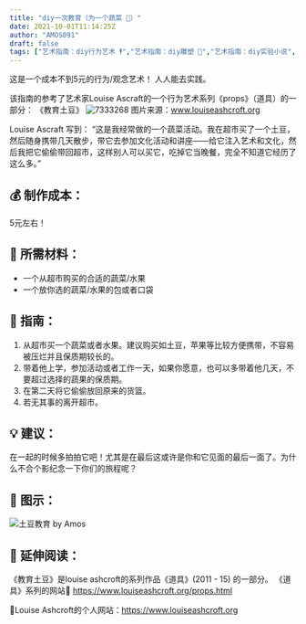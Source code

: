 ```yaml
---
title: "diy一次教育（为一个蔬菜 🥔）"
date: 2021-10-01T11:14:25Z
author: "AMOS091"
draft: false
tags: ["艺术指南：diy行为艺术 🕴","艺术指南：diy雕塑 🗿","艺术指南：diy实验小说","空间指南：diy学校 🏫","经济：diy一个超低成本的创作","感官指南：diy一种听👂","diy一种互动：物体的意义"]
---
```


这是一个成本不到5元的行为/观念艺术！ 人人能去实践。

该指南的参考了艺术家Louise Ascraft的一个行为艺术系列《props》（道具）的一部分： 《教育土豆》
 ![7333268](https://user-images.githubusercontent.com/91636953/135608670-06c2fad6-b52e-4b41-b5c5-e84c96f39164.jpg)
图片来源：www.louiseashcroft.org

Louise Ascraft 写到：
“这是我经常做的一个蔬菜活动。我在超市买了一个土豆，然后随身携带几天散步，带它去参加文化活动和讲座——给它注入艺术和文化，然后我把它偷偷带回超市，这样别人可以买它，吃掉它当晚餐，完全不知道它经历了这么多。”

## 💰 制作成本：
5元左右！

## 🔧 所需材料：
- 一个从超市购买的合适的蔬菜/水果
- 一个放你选的蔬菜/水果的包或者口袋

## 📖 指南：
1.	从超市买一个蔬菜或者水果。建议购买如土豆，苹果等比较方便携带，不容易被压烂并且保质期较长的。
2.	带着他上学，参加活动或者工作一天，如果你愿意，也可以多带着他几天，不要超过选择的蔬果的保质期。
3.	在第二天将它偷偷放回原来的货篮。
4.	若无其事的离开超市。

## 💡 建议：
在一起的时候多拍拍它吧！尤其是在最后这或许是你和它见面的最后一面了。为什么不合个影纪念一下你们的旅程呢？

## 🥸 图示：
![土豆教育](https://user-images.githubusercontent.com/91636953/135610840-57624412-48fc-42ae-a7a1-c25c7d61f4cd.jpg)
by Amos

## 👀 延伸阅读：
《教育土豆》是louise ashcroft的系列作品《道具》(2011 - 15) 的一部分。
《道具》系列的网站🔗 https://www.louiseashcroft.org/props.html     

🔗Louise Ashcroft的个人网站：https://www.louiseashcroft.org

